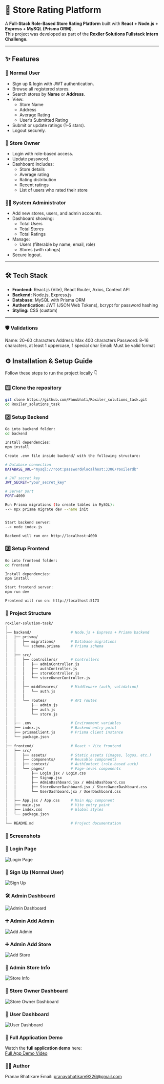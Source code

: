 # 🏪 Store Rating Platform

A **Full-Stack Role-Based Store Rating Platform** built with **React + Node.js + Express + MySQL (Prisma ORM)**.  
This project was developed as part of the **Roxiler Solutions Fullstack Intern Challenge**.

---

## ✨ Features

### 👤 Normal User
- Sign up & login with JWT authentication.
- Browse all registered stores.
- Search stores by **Name** or **Address**.
- View:
  - Store Name
  - Address
  - Average Rating
  - User’s Submitted Rating
- Submit or update ratings (1–5 stars).
- Logout securely.

### 🏪 Store Owner
- Login with role-based access.
- Update password.
- Dashboard includes:
  - Store details
  - Average rating
  - Rating distribution
  - Recent ratings
  - List of users who rated their store

### 👨‍💻 System Administrator
- Add new stores, users, and admin accounts.
- Dashboard showing:
  - Total Users
  - Total Stores
  - Total Ratings
- Manage:
  - Users (filterable by name, email, role)
  - Stores (with ratings)
- Secure logout.

---

## 🛠️ Tech Stack

- **Frontend:** React.js (Vite), React Router, Axios, Context API  
- **Backend:** Node.js, Express.js  
- **Database:** MySQL with Prisma ORM  
- **Authentication:** JWT (JSON Web Tokens), bcrypt for password hashing  
- **Styling:** CSS (custom)  

---
### 🛡️ Validations

Name: 20–60 characters
Address: Max 400 characters
Password: 8–16 characters, at least 1 uppercase, 1 special char
Email: Must be valid format

## ⚙️ Installation & Setup Guide

Follow these steps to run the project locally 👇

### 1️⃣ Clone the repository
```bash
git clone https://github.com/Panubhati/Roxiler_solutions_task.git
cd Roxiler_solutions_task
```
### 2️⃣ Setup Backend
```bash
Go into backend folder:
cd backend

Install dependencies:
npm install

Create .env file inside backend/ with the following structure:

# Database connection
DATABASE_URL="mysql://root:password@localhost:3306/roxilerdb"

# JWT secret key
JWT_SECRET="your_secret_key"

# Server port
PORT=4000

Run Prisma migrations (to create tables in MySQL):
--> npx prisma migrate dev --name init


Start backend server:
--> node index.js

Backend will run on: http://localhost:4000
```
### 3️⃣ Setup Frontend
```bash
Go into frontend folder:
cd frontend

Install dependencies:
npm install

Start frontend server:
npm run dev

Frontend will run on: http://localhost:5173

```
### 📂 Project Structure
```bash
roxiler-solution-task/
│
│── backend/                  # Node.js + Express + Prisma backend
│   ├── prisma/               
│   │   ├── migrations/       # Database migrations
│   │   └── schema.prisma     # Prisma schema
│   │
│   ├── src/
│   │   ├── controllers/      # Controllers 
│   │   │   ├── adminController.js
│   │   │   ├── authController.js
│   │   │   ├── storeController.js
│   │   │   └── storeOwnerController.js
│   │   │
│   │   ├── middlewares/      # Middleware (auth, validation)
│   │   │   └── auth.js
│   │   │
│   │   └── routes/           # API routes
│   │       ├── admin.js
│   │       ├── auth.js
│   │       └── store.js
│   │
│   ├── .env                  # Environment variables
│   ├── index.js              # Backend entry point
│   ├── prismaClient.js       # Prisma client instance
│   └── package.json
│
│── frontend/                 # React + Vite frontend
│   ├── src/
│   │   ├── assets/           # Static assets (images, logos, etc.)
│   │   ├── components/       # Reusable components
│   │   ├── context/          # AuthContext (role-based auth)
│   │   └── pages/            # Page-level components
│   │       ├── Login.jsx / Login.css
│   │       ├── Signup.jsx
│   │       ├── AdminDashboard.jsx / AdminDashboard.css
│   │       ├── StoreOwnerDashboard.jsx / StoreOwnerDashboard.css
│   │       └── UserDashboard.jsx / UserDashboard.css
│   │
│   ├── App.jsx / App.css     # Main App component
│   ├── main.jsx              # Vite entry point
│   ├── index.css             # Global styles
│   └── package.json
│
└── README.md                 # Project documentation
```


### 📸 Screenshots

### 🔐 Login Page
![Login Page](./frontend/screenshots/login.png)

### 📄 Sign Up (Normal User)
![Sign Up](./frontend/screenshots/signup(normaluser).png)

### 🛠 Admin Dashboard
![Admin Dashboard](./frontend/screenshots/AdminDashboard.png)

### ➕ Admin Add Admin
![Add Admin](./frontend/screenshots/Admin(addadmin).png)

### ➕ Admin Add Store
![Add Store](./frontend/screenshots/Admin(addstore).png)

### 🏬 Admin Store Info
![Store Info](./frontend/screenshots/Admin(storeminfo).png)

### 🏬 Store Owner Dashboard
![Store Owner Dashboard](./frontend/screenshots/storedashboard.png)

### 👤 User Dashboard
![User Dashboard](./frontend/screenshots/Userdashboard.png)

### 🎥 Full Application Demo
Watch the **full application demo** here:  
[Full App Demo Video](https://drive.google.com/file/d/1JeFM7Ec0jeIOHkutbwkLc8saLchIKLI0/view?usp=drive_link)


### 👨‍💻 Author
Pranav Bhatikare
Email: pranavbhatikare9226@gmail.com
